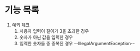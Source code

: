 # 기능 목록
1. 예외 체크 
   1. 사용자 입력이 길이가 3을 초과한 경우  
   2. 숫자가 아닌 값을 입력한 경우 
   3. 입력한 숫자들 중 중복된 경우
    --IllegalArgumentException-- 
